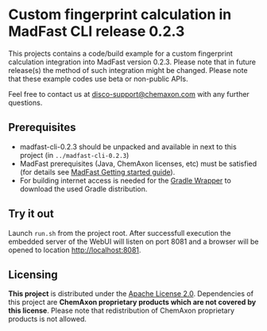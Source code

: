 Custom fingerprint calculation in MadFast CLI release 0.2.3
===========================================================

This projects contains a code/build example for a custom fingerprint calculation integration into MadFast version 0.2.3. Please note
that in future release(s) the method of such integration might be changed. Please note that these example codes use beta or 
non-public APIs.

Feel free to contact us at 
[disco-support@chemaxon.com](mailto:disco-support@chemaxon.com?subject=Question%20regarding%20https://github.com/ChemAxon/madfast-custom-fp-calculation-0.2.3)
with any further questions.



Prerequisites
-------------

 - madfast-cli-0.2.3 should be unpacked and available in next to this project (in `../madfast-cli-0.2.3`)
 - MadFast prerequisites (Java, ChemAxon licenses, etc) must be satisfied 
   (for details see [MadFast Getting started guide](https://disco.chemaxon.com/products/madfast/latest/doc/getting-started-guide.html)).
 - For building internet access is needed for the [Gradle Wrapper](https://docs.gradle.org/current/userguide/gradle_wrapper.html) to
   download the used Gradle distribution.


Try it out
----------

Launch `run.sh` from the project root. After successfull execution the embedded server of the WebUI will listen on port 8081 and
a browser will be opened to location <http://localhost:8081>.


Licensing
---------

**This project** is distributed under the [Apache License 2.0](http://www.apache.org/licenses/LICENSE-2.0).
Dependencies of this project are **ChemAxon proprietary products which are not covered by this license**. Please
note that redistribution of ChemAxon proprietary products is not allowed.
